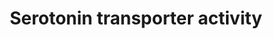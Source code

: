 ---
annotations:
- id: CL:0000540
  parent: animal cell
  type: Cell Type Ontology
  value: neuron
- id: PW:0000854
  parent: signaling pathway
  type: Pathway Ontology
  value: serotonin signaling pathway
authors:
- Mkutmon
- Lindarieswijk
- Egonw
- MaintBot
- Eweitz
- AlexanderPico
- DeSl
description: 'Serotonin is a monoamine neurotransmitter. Biochemically derived from
  tryptophan, serotonin is primarily found in the gastrointestinal tract (GI tract),
  blood platelets, and the central nervous system (CNS) of animals, including humans.
  It is popularly thought to be a contributor to feelings of well-being and happiness.
  This pathway summarizes the role of the antidepressant-sensitive serotonin (5-HT)
  transporter SERT (encoded by the SLC6A4 gene). '
last-edited: 2023-03-07
organisms:
- Bos taurus
redirect_from:
- /index.php/Pathway:WP3138
- /instance/WP3138
- /instance/WP3138_r125666
revision: r125666
schema-jsonld:
- '@context': https://schema.org/
  '@id': https://wikipathways.github.io/pathways/WP3138.html
  '@type': Dataset
  creator:
    '@type': Organization
    name: WikiPathways
  description: 'Serotonin is a monoamine neurotransmitter. Biochemically derived from
    tryptophan, serotonin is primarily found in the gastrointestinal tract (GI tract),
    blood platelets, and the central nervous system (CNS) of animals, including humans.
    It is popularly thought to be a contributor to feelings of well-being and happiness.
    This pathway summarizes the role of the antidepressant-sensitive serotonin (5-HT)
    transporter SERT (encoded by the SLC6A4 gene). '
  keywords:
  - Citalopram
  - IL1B
  - IL1R1
  - INTB3
  - L-Tryptophan
  - MAOA
  - NOS1
  - PPP2CB
  - SCAMP2
  - SLC6A4
  - STX1A
  - Serotonin
  - TGFB1I1
  - TPH2
  license: CC0
  name: Serotonin transporter activity
seo: CreativeWork
title: Serotonin transporter activity
wpid: WP3138
---